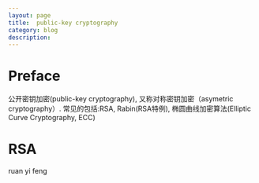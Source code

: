 ```yaml
---
layout: page
title:	public-key cryptography
category: blog
description: 
---
```

# Preface

公开密钥加密(public-key cryptography), 又称对称密钥加密（asymetric cryptography）.
常见的包括:RSA, Rabin(RSA特例), 椭圆曲线加密算法(Elliptic Curve Cryptography, ECC)


# RSA
ruan yi feng
